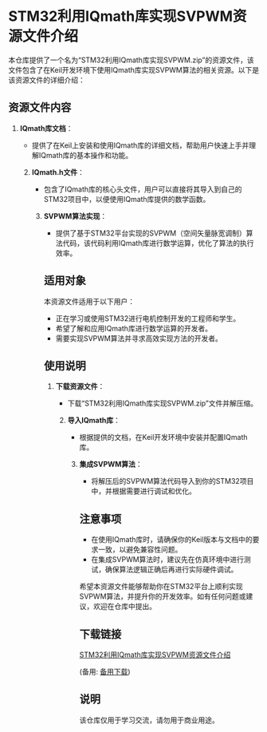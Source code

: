 # STM32利用IQmath库实现SVPWM资源文件介绍

本仓库提供了一个名为“STM32利用IQmath库实现SVPWM.zip”的资源文件，该文件包含了在Keil开发环境下使用IQmath库实现SVPWM算法的相关资源。以下是该资源文件的详细介绍：

## 资源文件内容

1. **IQmath库文档**：
   - 提供了在Keil上安装和使用IQmath库的详细文档，帮助用户快速上手并理解IQmath库的基本操作和功能。

   2. **IQmath.h文件**：
      - 包含了IQmath库的核心头文件，用户可以直接将其导入到自己的STM32项目中，以便使用IQmath库提供的数学函数。

      3. **SVPWM算法实现**：
         - 提供了基于STM32平台实现的SVPWM（空间矢量脉宽调制）算法代码，该代码利用IQmath库进行数学运算，优化了算法的执行效率。

         ## 适用对象

         本资源文件适用于以下用户：
         - 正在学习或使用STM32进行电机控制开发的工程师和学生。
         - 希望了解和应用IQmath库进行数学运算的开发者。
         - 需要实现SVPWM算法并寻求高效实现方法的开发者。

         ## 使用说明

         1. **下载资源文件**：
            - 下载“STM32利用IQmath库实现SVPWM.zip”文件并解压缩。

            2. **导入IQmath库**：
               - 根据提供的文档，在Keil开发环境中安装并配置IQmath库。

               3. **集成SVPWM算法**：
                  - 将解压后的SVPWM算法代码导入到你的STM32项目中，并根据需要进行调试和优化。

                  ## 注意事项

                  - 在使用IQmath库时，请确保你的Keil版本与文档中的要求一致，以避免兼容性问题。
                  - 在集成SVPWM算法时，建议先在仿真环境中进行测试，确保算法逻辑正确后再进行实际硬件调试。

                  希望本资源文件能够帮助你在STM32平台上顺利实现SVPWM算法，并提升你的开发效率。如有任何问题或建议，欢迎在仓库中提出。

                  ## 下载链接
                  [STM32利用IQmath库实现SVPWM资源文件介绍](https://pan.quark.cn/s/54eb05c8ec40) 

                  (备用: [备用下载](https://pan.baidu.com/s/1cT9hY-Fng8qqY3zRvKIILQ?pwd=1234))

                  ## 说明

                  该仓库仅用于学习交流，请勿用于商业用途。
